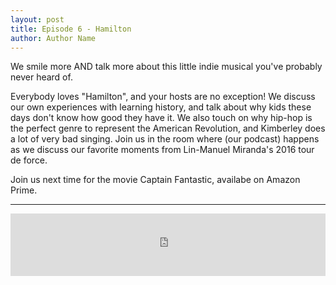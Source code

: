 ```yaml
---
layout: post
title: Episode 6 - Hamilton
author: Author Name
---
```


We smile more AND talk more about this little indie musical you've probably never heard of.

Everybody loves "Hamilton", and your hosts are no exception! 
We discuss our own experiences with learning history, and talk about why kids these days don't know how good they have it. We also touch on why hip-hop is the perfect genre to represent the American Revolution, and Kimberley does a lot of very bad singing. 
Join us in the room where (our podcast) happens as we discuss our favorite moments from Lin-Manuel Miranda's 2016 tour de force. 

Join us next time for the movie Captain Fantastic, availabe on Amazon Prime.

----- 

<iframe src="https://www.podbean.com/media/player/9fydc-83ef15?from=yiiadmin&skin=1&btn-skin=108&share=1&fonts=Helvetica&auto=0&download=0&rtl=0" scrolling="no" data-name="pb-iframe-player" width="100%" height="100" frameborder="0"></iframe>
